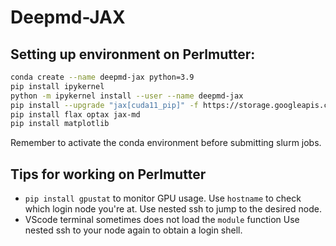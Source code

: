 # Deepmd-JAX

## Setting up environment on Perlmutter:
```bash
conda create --name deepmd-jax python=3.9
pip install ipykernel
python -m ipykernel install --user --name deepmd-jax
pip install --upgrade "jax[cuda11_pip]" -f https://storage.googleapis.com/jax-releases/jax_cuda_releases.html
pip install flax optax jax-md
pip install matplotlib
```
Remember to activate the conda environment before submitting slurm jobs.

## Tips for working on Perlmutter
- ```pip install gpustat``` to monitor GPU usage. Use ```hostname``` to check which login node you're at. Use nested ssh to jump to the desired node.
- VScode terminal sometimes does not load the ```module``` function Use nested ssh to your node again to obtain a login shell.
 